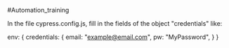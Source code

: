 #Automation_training 

In the file cypress.config.js, fill in the fields of the object "credentials" 
like:

env: { 
  credentials: { 
    email: "example@email.com", 
    pw: "MyPassword",
  } 
}



